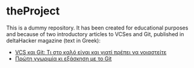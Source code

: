 # theProject
This is a dummy repository. It has been created for educational purposes and because of two introductory articles to VCSes and Git, published in deltaHacker magazine (text in Greek):

* [VCS και Git: Τι στο καλό είναι και γιατί πρέπει να νοιαστείτε](https://deltahacker.gr/vcs-and-git-intro)
* [Πρώτη γνωριμία κι εξάσκηση με το Git](https://deltahacker.gr/git-intro-practice)
